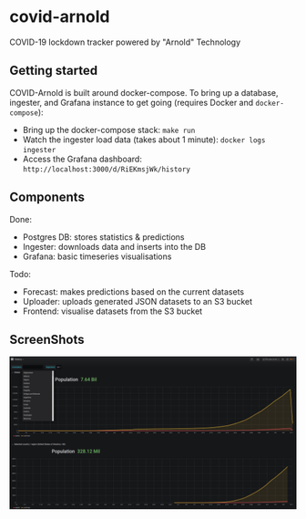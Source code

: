 covid-arnold
============
COVID-19 lockdown tracker powered by "Arnold" Technology

Getting started
---------------

COVID-Arnold is built around docker-compose. To bring up a database, ingester, and Grafana instance to get going (requires Docker and `docker-compose`):

* Bring up the docker-compose stack: `make run`
* Watch the ingester load data (takes about 1 minute): `docker logs ingester`
* Access the Grafana dashboard: `http://localhost:3000/d/RiEKmsjWk/history`


Components
----------

Done:

* Postgres DB: stores statistics & predictions
* Ingester: downloads data and inserts into the DB
* Grafana: basic timeseries visualisations

Todo:

* Forecast: makes predictions based on the current datasets
* Uploader: uploads generated JSON datasets to an S3 bucket
* Frontend: visualise datasets from the S3 bucket


ScreenShots
-----------

![Grafana "History" dashboard](docs/grafana.png "Grafana History dashboard")
